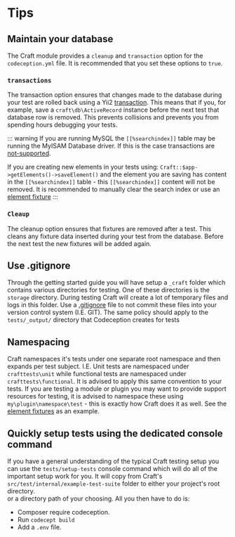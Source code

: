 # Tips

## Maintain your database
The Craft module provides a `cleanup` and `transaction` option for the `codeception.yml` file. 
It is recommended that you set these options to `true`. 

### `transactions`
The transaction option ensures that changes made to the database during your test 
are rolled back using a Yii2 
[transaction](https://www.yiiframework.com/doc/api/2.0/yii-db-transaction). This means that if you,
for example, save a `craft\db\ActiveRecord` instance before the next test that database row is removed.
This prevents collisions and prevents you from spending hours debugging your tests. 

::: warning
If you are running MySQL the `[[%searchindex]]` table may be running the 
MyISAM Database driver. If this is the case transactions are 
[not-supported](https://dev.mysql.com/doc/refman/5.6/en/myisam-storage-engine.html).

If you are creating new elements in your tests using:
`Craft::$app->getElements()->saveElement()` and the element you are saving has content 
in the `[[%searchindex]]` table - this `[[%searchindex]]` content will not be removed. It is recommended to 
manually clear the search index or use an [element fixture](framework/fixtures.md#element-fixtures)
:::

### `Cleaup`
The cleanup option ensures that fixtures are removed after a test. This cleans any fixture
data inserted during your test from the database. 
Before the next test the new fixtures will be added again. 

## Use .gitignore
Through the getting started guide you will have setup a `_craft` folder which contains various directories for testing. 
One of these directories is the `storage` directory. During testing Craft will create a lot of temporary files and logs in this folder. 
Use a [.gitignore](https://git-scm.com/docs/gitignore) file to not commit these files into your version control system (I.E. GIT). 
The same policy should apply to the `tests/_output/` directory that Codeception creates for tests

## Namespacing
Craft namespaces it's tests under one separate root namespace and then expands per test subject. I.E. Unit tests are namespaced
under `crafttests\unit` while functional tests are namespaced under `crafttests\functional`. It is advised to apply
this same convention to your tests. If you are testing a 
module or plugin you may want to provide support resources for testing, it is advised to namespace these using
`my\plugin\namespace\test` - this is exactly how Craft does it as well. See the
[element fixtures](../testing-craft/fixtures.md) as an example. 

## Quickly setup tests using the dedicated console command
If you have a general understanding of the typical Craft testing setup you can use the
`tests/setup-tests` console command which will do all of the important setup work for you. 
It will copy from Craft's `src/test/internal/example-test-suite` folder to either your project's root directory.  
or a directory path of your choosing. All you then have to do is: 

- Composer require codeception. 
- Run `codecept build`
- Add a `.env` file. 
